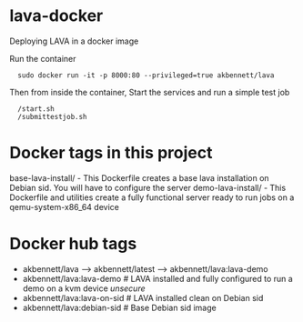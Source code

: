 # lava-docker
Deploying LAVA in a docker image

Run the container
```
  sudo docker run -it -p 8000:80 --privileged=true akbennett/lava
```

Then from inside the container, Start the services and run a simple test job
```
  /start.sh
  /submittestjob.sh
```

# Docker tags in this project
base-lava-install/ - This Dockerfile creates a base lava installation on Debian sid.  You will have to configure the server
demo-lava-install/ - This Dockerfile and utilities create a fully functional server ready to run jobs on a qemu-system-x86_64 device

# Docker hub tags
* akbennett/lava --> akbennett/latest --> akbennett/lava:lava-demo
* akbennett/lava:lava-demo  # LAVA installed and fully configured to run a demo on a kvm device *unsecure*
* akbennett/lava:lava-on-sid  # LAVA installed clean on Debian sid
* akbennett/lava:debian-sid  # Base Debian sid image
